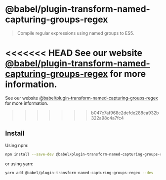 # @babel/plugin-transform-named-capturing-groups-regex

> Compile regular expressions using named groups to ES5.

<<<<<<< HEAD
See our website [@babel/plugin-transform-named-capturing-groups-regex](https://babeljs.io/docs/babel-plugin-transform-named-capturing-groups-regex) for more information.
=======
See our website [@babel/plugin-transform-named-capturing-groups-regex](https://babeljs.io/docs/en/babel-plugin-transform-named-capturing-groups-regex) for more information.
>>>>>>> b047c7af968c2defde288ca932b322a98c4a7fc4

## Install

Using npm:

```sh
npm install --save-dev @babel/plugin-transform-named-capturing-groups-regex
```

or using yarn:

```sh
yarn add @babel/plugin-transform-named-capturing-groups-regex --dev
```
